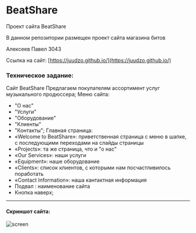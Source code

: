 # BeatShare
Проект сайта BeatShare 

В данном репозитории размещен проект сайта магазина битов

Алексеев Павел 3043

Ссылка на сайт: [https://juudzo.github.io/](https://juudzo.github.io/)

### Техническое задание:
Сайт BeatShare
Предлагаем покупателям ассортимент услуг музыкального продюссера;
Меню сайта:
- "О нас"
- "Услуги"
- "Оборудование"
- "Клиенты"
- "Контакты";
Главная страница: 
- «Welcome to BeatShare»: приветственная страница с меню в шапке, с последующими переходами на слайды страницы
- «Projects»: та же страница, что и "о нас"
- «Our Services»: наши услуги
- «Equipment»: наше оборудование
- «Clients»: cписок клиентов, с которыми нам посчастливилось поработать
- «Contact Information»: наша кантактная информация
- Подвал : наименование сайта
- Кнопка наверх;
***

#### Скриншот сайта:

![screen](https://i.ibb.co/R46XfVc/beatshare.jpg)
